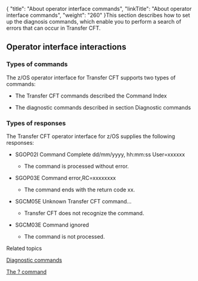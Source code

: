 {
    "title": "About operator interface commands",
    "linkTitle": "About operator interface commands",
    "weight": "260"
}This section describes how to set up the diagnosis commands, which enable you to perform a search of errors that can occur in Transfer CFT.

## Operator interface interactions

### Types of commands 

The z/OS operator interface for Transfer CFT supports two types of commands:

-   The Transfer CFT commands described the Command Index

<!-- -->

-   The diagnostic commands described in section Diagnostic commands

### Types of responses

The Transfer CFT operator interface for z/OS supplies the following responses:

-   SGOP02I Command Complete dd/mm/yyyy, hh:mm:ss User=xxxxxx
    -   The command is processed without error.
-   SGOP03E Command error,RC=xxxxxxxx
    -   The command ends with the return code xx.
-   SGCM05E Unknown Transfer CFT command...
    -   Transfer CFT does not recognize the command.
-   SGCM03E Command ignored
    -   The command is not processed.

Related topics

[Diagnostic commands](../c_diagnostic_commands)

[The ? command](c_the_questionmark_commands_zos.htm)
